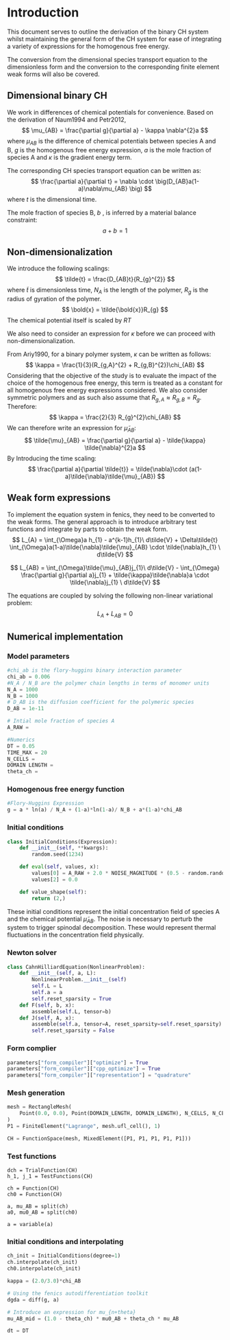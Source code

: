 # Introduction

This document serves to outline the derivation of the binary CH system whilst maintaining the general form of the CH system for ease of integrating a variety of expressions for the homogenous free energy. 

The conversion from the dimensional species transport equation to the dimensionless form and the conversion to the corresponding finite element weak forms will also be covered. 

## Dimensional binary CH 

We work in differences of chemical potentials for convenience. Based on the derivation of Naum1994 and Petr2012,
$$
\mu_{AB} = \frac{\partial g}{\partial a} - \kappa \nabla^{2}a 
$$
where $\mu_{AB}$ is the difference of chemical potentials between species A and B, $g$ is the homogenous free energy expression, $a$ is the mole fraction of species A and $\kappa$ is the gradient energy term. 

The corresponding CH species transport equation can be written as: 
$$
\frac{\partial a}{\partial t} = \nabla \cdot \big(D_{AB}a(1-a)\nabla\mu_{AB} \big)
$$
where $t$ is the dimensional time. 

The mole fraction of species B, $b$ , is inferred by a material balance constraint: 
$$
a + b = 1
$$

## Non-dimensionalization

We introduce the following scalings: 
$$
\tilde{t} = \frac{D_{AB}t}{R_{g}^{2}}
$$
where $\tilde {t}$ is dimensionless time, $N_A$ is the length of the polymer, $R_g$ is the radius of gyration of the polymer. 
$$
\bold{x} = \tilde{\bold{x}}R_{g}
$$
The chemical potential itself is scaled by $RT$ 

We also need to consider an expression for $\kappa$ before we can proceed with non-dimensionalization. 

From Ariy1990, for a binary polymer system, $\kappa$ can be written as follows: 
$$
\kappa = \frac{1}{3}(R_{g,A}^{2} + R_{g,B}^{2})\chi_{AB}
$$
Considering that the objective of the study is to evaluate the impact of the choice of the homogenous free energy, this term is treated as a constant for all homogenous free energy expressions considered. We also consider symmetric polymers and as such also assume that $R_{g,A} \approx R_{g,B} = R_{g}$. Therefore: 
$$
\kappa = \frac{2}{3} R_{g}^{2}\chi_{AB}
$$
We can therefore write an expression for $\tilde \mu_{AB}$: 
$$
\tilde{\mu}_{AB} = \frac{\partial g}{\partial a} - \tilde{\kappa} \tilde{\nabla}^{2}a
$$
By Introducing the time scaling: 
$$
\frac{\partial a}{\partial \tilde{t}} = \tilde{\nabla}\cdot (a(1-a)\tilde{\nabla}\tilde{\mu}_{AB})
$$

## Weak form expressions

To implement the equation system in fenics, they need to be converted to the weak forms. The general approach is to introduce arbitrary test functions and integrate by parts to obtain the weak form. 
$$
L_{A} = \int_{\Omega}a h_{1} - a^{k-1}h_{1}\ d\tilde{V} + \Delta\tilde{t} \int_{\Omega}a(1-a)\tilde{\nabla}\tilde{\mu}_{AB} \cdot \tilde{\nabla}h_{1} \ d\tilde{V}
$$

$$
L_{AB} = \int_{\Omega}\tilde{\mu}_{AB}j_{1}\ d\tilde{V} - \int_{\Omega} \frac{\partial g}{\partial a}j_{1} + \tilde{\kappa}\tilde{\nabla}a \cdot \tilde{\nabla}j_{1}  \ d\tilde{V}
$$

The equations are coupled by solving the following non-linear variational problem: 
$$
L_{A} + L_{AB} = 0
$$

## Numerical implementation

### Model parameters

```python
#chi_ab is the flory-huggins binary interaction parameter
chi_ab = 0.006
#N_A / N_B are the polymer chain lengths in terms of monomer units
N_A = 1000
N_B = 1000
# D_AB is the diffusion coefficient for the polymeric species
D_AB = 1e-11 

# Intial mole fraction of species A
A_RAW = 

#Numerics 
DT = 0.05
TIME_MAX = 20
N_CELLS = 
DOMAIN LENGTH = 
theta_ch = 


```



### Homogenous free energy function

```python
#Flory-Huggins Expression
g = a * ln(a) / N_A + (1-a)*ln(1-a)/ N_B + a*(1-a)*chi_AB
```

### Initial conditions

```python
class InitialConditions(Expression):
    def __init__(self, **kwargs):
        random.seed(1234)

    def eval(self, values, x):
        values[0] = A_RAW + 2.0 * NOISE_MAGNITUDE * (0.5 - random.random())
        values[2] = 0.0

    def value_shape(self):
        return (2,)
```

These initial conditions represent the initial concentration field of species A and the chemical potential $\tilde{\mu}_{AB}$. The noise is necessary to perturb the system to trigger spinodal decomposition. These would represent thermal fluctuations in the concentration field physically. 

### Newton solver

``` python
class CahnHilliardEquation(NonlinearProblem):
    def __init__(self, a, L):
        NonlinearProblem.__init__(self)
        self.L = L
        self.a = a
        self.reset_sparsity = True
    def F(self, b, x):
        assemble(self.L, tensor=b)
    def J(self, A, x):
        assemble(self.a, tensor=A, reset_sparsity=self.reset_sparsity)
        self.reset_sparsity = False
```

### Form complier

``` python
parameters["form_compiler"]["optimize"] = True
parameters["form_compiler"]["cpp_optimize"] = True
parameters["form_compiler"]["representation"] = "quadrature"

```

### Mesh generation

```python
mesh = RectangleMesh(
    Point(0.0, 0.0), Point(DOMAIN_LENGTH, DOMAIN_LENGTH), N_CELLS, N_CELLS
)
P1 = FiniteElement("Lagrange", mesh.ufl_cell(), 1)

CH = FunctionSpace(mesh, MixedElement([P1, P1, P1, P1, P1]))
```

### Test functions

```
dch = TrialFunction(CH)
h_1, j_1 = TestFunctions(CH)

ch = Function(CH)
ch0 = Function(CH)

a, mu_AB = split(ch)
a0, mu0_AB = split(ch0)

a = variable(a)
```

### Initial conditions and interpolating

```python
ch_init = InitialConditions(degree=1)
ch.interpolate(ch_init)
ch0.interpolate(ch_init)

kappa = (2.0/3.0)*chi_AB

# Using the fenics autodifferentiation toolkit 
dgda = diff(g, a)

# Introduce an expression for mu_{n+theta}
mu_AB_mid = (1.0 - theta_ch) * mu0_AB + theta_ch * mu_AB

dt = DT
```

